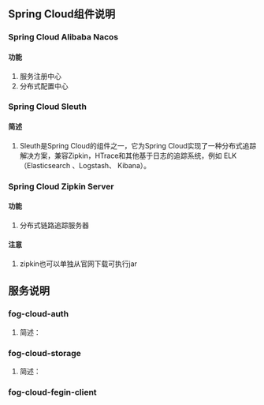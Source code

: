 ## Spring Cloud组件说明

### Spring Cloud Alibaba Nacos
#### 功能
1. 服务注册中心
2. 分布式配置中心

### Spring Cloud Sleuth
#### 简述
1. Sleuth是Spring Cloud的组件之一，它为Spring Cloud实现了一种分布式追踪解决方案，兼容Zipkin，HTrace和其他基于日志的追踪系统，例如 ELK（Elasticsearch 、Logstash、 Kibana）。

### Spring Cloud Zipkin Server
#### 功能
1. 分布式链路追踪服务器
#### 注意
1. zipkin也可以单独从官网下载可执行jar

## 服务说明

### fog-cloud-auth
1. 简述：

### fog-cloud-storage
1. 简述：

### fog-cloud-fegin-client